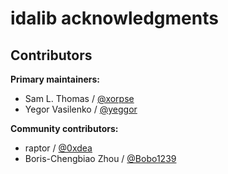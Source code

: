 # idalib acknowledgments

## Contributors

**Primary maintainers:**
- Sam L. Thomas / [@xorpse](https://github.com/xorpse)
- Yegor Vasilenko / [@yeggor](https://github.com/yeggor)

**Community contributors:**
- raptor / [@0xdea](https://github.com/0xdea)
- Boris-Chengbiao Zhou / [@Bobo1239](https://github.com/Bobo1239)
